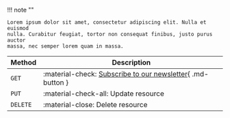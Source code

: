 !!! note ""

    Lorem ipsum dolor sit amet, consectetur adipiscing elit. Nulla et euismod
    nulla. Curabitur feugiat, tortor non consequat finibus, justo purus auctor
    massa, nec semper lorem quam in massa.


| Method      | Description                          |
| ----------- | ------------------------------------ |
| `GET`       | :material-check:     [Subscribe to our newsletter](#){ .md-button } |
| `PUT`       | :material-check-all: Update resource |
| `DELETE`    | :material-close:     Delete resource |
